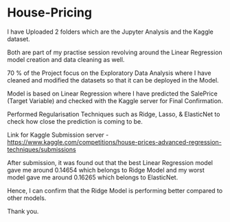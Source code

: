 # House-Pricing

I have Uploaded 2 folders which are the Jupyter Analysis and the Kaggle dataset.

Both are part of my practise session revolving around the Linear Regression model creation and data cleaning as well.

70 % of the Project focus on the Exploratory Data Analysis where I have cleaned and modified the datasets so that it can be deployed in the Model.

Model is based on Linear Regression where I have predicted the SalePrice (Target Variable) and checked with the Kaggle server for Final Confirmation.

Performed Regularisation Techniques such as Ridge, Lasso, & ElasticNet to check how close the prediction is coming to be.

Link for Kaggle Submission server - https://www.kaggle.com/competitions/house-prices-advanced-regression-techniques/submissions

After submission, it was found out that the best Linear Regression model  gave me around 0.14654 which belongs to Ridge Model and my worst model gave me around 0.16265 which belongs to ElasticNet.

Hence, I can confirm that the Ridge Model is performing better compared to other models.

Thank you.
